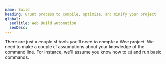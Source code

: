 ```yaml
---
name: Build
heading: Grunt process to compile, optimize, and minify your project
global:
  seoTitle: Web Build Automation
  seoDesc:
---
```


There are just a couple of tools you'll need to compile a Wee project. We need to make a couple of assumptions about your knowledge of the command line. For instance, we'll assume you know how to ```cd``` and run basic commands.